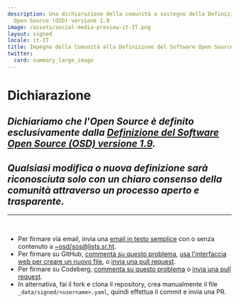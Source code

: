 ```yaml
---
description: Una dichiarazione della comunità a sostegno della Definizione del Software
  Open Source (OSD) versione 1.9
image: /assets/social-media-preview-it-IT.png
layout: signed
locale: it-IT
title: Impegno della Comunità alla Definizione del Software Open Source
twitter:
  card: summary_large_image
---
```

# **Dichiarazione**

## *Dichiariamo che l'Open Source è definito esclusivamente dalla [Definizione del Software Open Source (OSD) versione 1.9](https://opensourcedefinition.org/).*

## *Qualsiasi modifica o nuova definizione sarà riconosciuta solo con un chiaro consenso della comunità attraverso un processo aperto e trasparente.*

---
<br>

- Per firmare via email, invia una [email in testo semplice](https://useplaintext.email/) con o senza contenuto a [~osd/sos@lists.sr.ht](mailto:~osd/sos@lists.sr.ht).
- Per firmare su GitHub, [commenta su questo problema](https://github.com/OpenSourceDefinition/sos/issues/1), [usa l'interfaccia web per creare un nuovo file](https://github.com/OpenSourceDefinition/sos/new/main/_data/signed), o [invia una pull request](https://github.com/OpenSourceDefinition/sos/pulls).
- Per firmare su Codeberg, [commenta su questo problema](https://codeberg.org/osd/sos/issues/1) o [invia una pull request](https://codeberg.org/osd/sos/pulls).
- In alternativa, fai il fork e clona il repository, crea manualmente il file `_data/signed/<username>.yaml`, quindi effettua il commit e invia una PR.